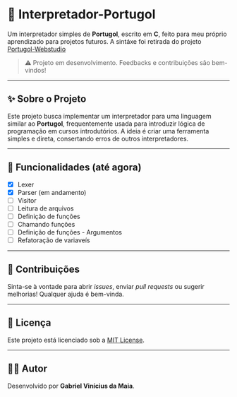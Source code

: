 # 🧠 Interpretador-Portugol

Um interpretador simples de **Portugol**, escrito em **C**, feito para meu próprio aprendizado para projetos futuros.
A sintáxe foi retirada do projeto [Portugol-Webstudio](https://github.com/dgadelha/Portugol-Webstudio)


> ⚠️ Projeto em desenvolvimento. Feedbacks e contribuições são bem-vindos!

---

## ✨ Sobre o Projeto

Este projeto busca implementar um interpretador para uma linguagem similar ao **Portugol**, frequentemente usada para introduzir lógica de programação em cursos introdutórios. A ideia é criar uma ferramenta simples e direta, consertando erros de outros interpretadores.

---

## 🚀 Funcionalidades (até agora)

- [x] Lexer
- [x] Parser (em andamento)
- [ ] Visitor
- [ ] Leitura de arquivos
- [ ] Definição de funções
- [ ] Chamando funções
- [ ] Definição de funções - Argumentos
- [ ] Refatoração de variaveís 

---

## 🤝 Contribuições

Sinta-se à vontade para abrir _issues_, enviar _pull requests_ ou sugerir melhorias! Qualquer ajuda é bem-vinda.

---

## 📄 Licença

Este projeto está licenciado sob a [MIT License](LICENSE).

---

## 👨‍💻 Autor

Desenvolvido por **Gabriel Vinícius da Maia**.  
